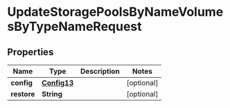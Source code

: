 

# UpdateStoragePoolsByNameVolumesByTypeNameRequest

## Properties

Name | Type | Description | Notes
------------ | ------------- | ------------- | -------------
**config** | [**Config13**](Config13.md) |  |  [optional]
**restore** | **String** |  |  [optional]



